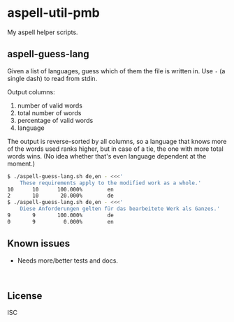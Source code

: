 ﻿
<!--#echo json="package.json" key="name" underline="=" -->
aspell-util-pmb
===============
<!--/#echo -->

<!--#echo json="package.json" key="description" -->
My aspell helper scripts.
<!--/#echo -->


aspell-guess-lang
-----------------

Given a list of languages, guess which of them the file is written in.
Use `-` (a single dash) to read from stdin.

Output columns:
1. number of valid words
1. total number of words
1. percentage of valid words
1. language

The output is reverse-sorted by all columns,
so a language that knows more of the words used ranks higher,
but in case of a tie, the one with more total words wins.
(No idea whether that's even language dependent at the moment.)


```bash
$ ./aspell-guess-lang.sh de,en - <<<'
    These requirements apply to the modified work as a whole.'
10      10      100.000%        en
2       10       20.000%        de
$ ./aspell-guess-lang.sh de,en - <<<'
    Diese Anforderungen gelten für das bearbeitete Werk als Ganzes.'
9       9       100.000%        de
0       9         0.000%        en
```


<!--#toc stop="scan" -->



Known issues
------------

* Needs more/better tests and docs.




&nbsp;


License
-------
<!--#echo json="package.json" key=".license" -->
ISC
<!--/#echo -->

